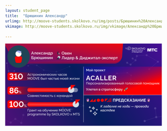 ```yaml
---
layout: student_page
title:  "Брюшинин Александр"
urlimg: http://moove-students.skolkovo.ru/img/posts/Брюшинин%20Александр.png
vkimage: http://moove-students.skolkovo.ru/img/vkimage/Александр%20Брюшинин%20для%20Вк.png

---
```

<img class="img-fluid" src="/img/posts/Брюшинин Александр.png" alt="moove-1">
